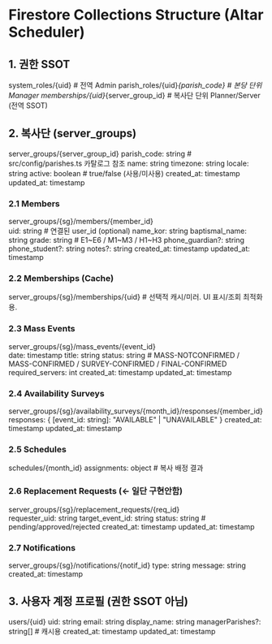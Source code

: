 # Firestore Collections Structure (Altar Scheduler)

## 1. 권한 SSOT

system_roles/{uid}                  # 전역 Admin
parish_roles/{uid}_{parish_code}    # 본당 단위 Manager
memberships/{uid}_{server_group_id} # 복사단 단위 Planner/Server (전역 SSOT)

## 2. 복사단 (server_groups)

server_groups/{server_group_id}
  parish_code: string        # src/config/parishes.ts 카탈로그 참조
  name: string
  timezone: string
  locale: string
  active: boolean            # true/false (사용/미사용)
  created_at: timestamp
  updated_at: timestamp

### 2.1 Members
  
  server_groups/{sg}/members/{member_id}  
    uid: string                # 연결된 user_id (optional)
    name_kor: string
    baptismal_name: string
    grade: string              # E1~E6 / M1~M3 / H1~H3
    phone_guardian?: string
    phone_student?: string
    notes?: string
    created_at: timestamp
    updated_at: timestamp

### 2.2 Memberships (Cache)

  server_groups/{sg}/memberships/{uid}    # 선택적 캐시/미러. UI 표시/조회 최적화용.
  
### 2.3 Mass Events

  server_groups/{sg}/mass_events/{event_id}  
    date: timestamp
    title: string
    status: string             # MASS-NOTCONFIRMED / MASS-CONFIRMED / SURVEY-CONFIRMED / FINAL-CONFIRMED
    required_servers: int
    created_at: timestamp
    updated_at: timestamp

### 2.4 Availability Surveys

  server_groups/{sg}/availability_surveys/{month_id}/responses/{member_id}
    responses: {
    [event_id: string]: "AVAILABLE" | "UNAVAILABLE"
    }
    created_at: timestamp
    updated_at: timestamp

### 2.5 Schedules

  schedules/{month_id}
    assignments: object        # 복사 배정 결과

### 2.6 Replacement Requests (<- 일단 구현안함)

  server_groups/{sg}/replacement_requests/{req_id}  
    requester_uid: string
    target_event_id: string
    status: string             # pending/approved/rejected
    created_at: timestamp
    updated_at: timestamp

### 2.7 Notifications

  server_groups/{sg}/notifications/{notif_id}
    type: string
    message: string
    created_at: timestamp

## 3. 사용자 계정 프로필 (권한 SSOT 아님)

users/{uid}
  uid: string
  email: string
  display_name: string
  managerParishes?: string[]   # 캐시용
  created_at: timestamp
  updated_at: timestamp
